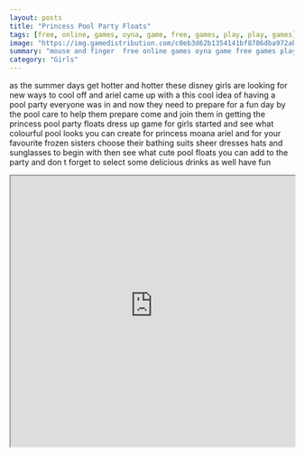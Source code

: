 ```yaml
---
layout: posts
title: "Princess Pool Party Floats"
tags: [free, online, games, oyna, game, free, games, play, play, games]
image: "https://img.gamedistribution.com/c0eb3d62b1354141bf8786dba972ab1a.jpg"
summary: "mouse and finger  free online games oyna game free games play play games"
category: "Girls"
---
```


as the summer days get hotter and hotter these disney girls are looking for new ways to cool off and ariel came up with a this cool idea of having a pool party everyone was in and now they need to prepare for a fun day by the pool care to help them prepare come and join them in getting the princess pool party floats dress up game for girls started and see what colourful pool looks you can create for princess moana ariel and for your favourite frozen sisters choose their bathing suits sheer dresses hats and sunglasses to begin with then see what cute pool floats you can add to the party and don t forget to select some delicious drinks as well have fun

<iframe width="100%" height="480px;" src="https://html5.gamedistribution.com/c0eb3d62b1354141bf8786dba972ab1a/"></iframe>